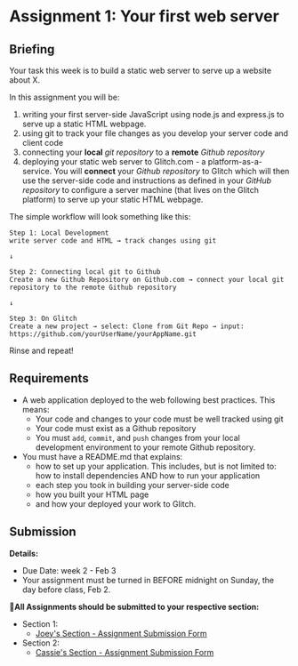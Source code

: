 # Assignment 1: Your first web server

## Briefing

Your task this week is to build a static web server to serve up a website about X.

In this assignment you will be:
1. writing your first server-side JavaScript using node.js and express.js to serve up a static HTML webpage.
2. using git to track your file changes as you develop your server code and client code
3. connecting your **local** *git repository* to a **remote** *Github repository*
4. deploying your static web server to Glitch.com - a platform-as-a-service. You will **connect** your *Github repository* to Glitch which will then use the server-side code and instructions as defined in your *GitHub repository* to configure a server machine (that lives on the Glitch platform) to serve up your static HTML webpage.

The simple workflow will look something like this:

```
Step 1: Local Development
write server code and HTML → track changes using git 

↓

Step 2: Connecting local git to Github
Create a new Github Repository on Github.com → connect your local git repository to the remote Github repository

↓

Step 3: On Glitch
Create a new project → select: Clone from Git Repo → input: https://github.com/yourUserName/yourAppName.git
```

Rinse and repeat!


## Requirements
* A web application deployed to the web following best practices. This means:
  * Your code and changes to your code must be well tracked using git
  * Your code must exist as a Github repository
  * You must `add`, `commit`, and `push` changes from your local development environment to your remote Github repository.
* You must have a README.md that explains:
  * how to set up your application. This includes, but is not limited to: how to install dependencies AND how to run your application
  * each step you took in building your server-side code
  * how you built your HTML page
  * and how your deployed your work to Glitch.


## Submission

**Details:**
* Due Date: week 2 - Feb 3
* Your assignment must be turned in BEFORE midnight on Sunday, the day before class, Feb 2.

**📨All Assignments should be submitted to your respective section:**
* Section 1:
  * [Joey's Section - Assignment Submission Form](https://forms.gle/GkLsRM581kfyHg6W6)
* Section 2:
  * [Cassie's Section - Assignment Submission Form](https://forms.gle/pzxHjZtq1iP5WAyv9)

<!-- 
Notes:
* Part 0: Setup your development environment
  * Git/Github
  * Command-line tools
  * Install node.js
* Part 1: Create a simple webpage using HTML. It could be a point and click game, a quiz, a choose-your-own-adventure story, fiction, poetry, or art. 
* Part 2: Create a Node.js HTTP server to serve your file(s).
* Part 3: Push your project to a repository on GitHub
* Part 4: Deploy to Glitch by importing from GitHub 
* -->